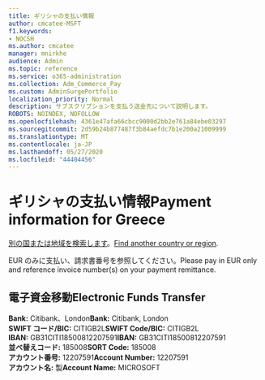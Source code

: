 ```yaml
---
title: ギリシャの支払い情報
author: cmcatee-MSFT
f1.keywords:
- NOCSH
ms.author: cmcatee
manager: mnirkhe
audience: Admin
ms.topic: reference
ms.service: o365-administration
ms.collection: Adm_Commerce_Pay
ms.custom: AdminSurgePortfolio
localization_priority: Normal
description: サブスクリプションを支払う送金先について説明します。
ROBOTS: NOINDEX, NOFOLLOW
ms.openlocfilehash: 4361e47afa66cbcc9000d2bb2e761a84ebe03297
ms.sourcegitcommit: 2d59b24b877487f3b84aefdc7b1e200a21009999
ms.translationtype: MT
ms.contentlocale: ja-JP
ms.lasthandoff: 05/27/2020
ms.locfileid: "44404456"
---
```

# <a name="payment-information-for-greece"></a><span data-ttu-id="988cb-103">ギリシャの支払い情報</span><span class="sxs-lookup"><span data-stu-id="988cb-103">Payment information for Greece</span></span>

<span data-ttu-id="988cb-104">[別の国または地域を検索します](../billing-and-payments/pay-for-your-subscription.md)。</span><span class="sxs-lookup"><span data-stu-id="988cb-104">[Find another country or region](../billing-and-payments/pay-for-your-subscription.md).</span></span>

<span data-ttu-id="988cb-105">EUR のみに支払い、請求書番号を参照してください。</span><span class="sxs-lookup"><span data-stu-id="988cb-105">Please pay in EUR only and reference invoice number(s) on your payment remittance.</span></span>

## <a name="electronic-funds-transfer"></a><span data-ttu-id="988cb-106">電子資金移動</span><span class="sxs-lookup"><span data-stu-id="988cb-106">Electronic Funds Transfer</span></span>

<span data-ttu-id="988cb-107">**Bank:** Citibank、London</span><span class="sxs-lookup"><span data-stu-id="988cb-107">**Bank:** Citibank, London</span></span>  
<span data-ttu-id="988cb-108">**SWIFT コード/BIC:** CITIGB2L</span><span class="sxs-lookup"><span data-stu-id="988cb-108">**SWIFT Code/BIC:** CITIGB2L</span></span>  
<span data-ttu-id="988cb-109">**IBAN:** GB31CITI18500812207591</span><span class="sxs-lookup"><span data-stu-id="988cb-109">**IBAN:** GB31CITI18500812207591</span></span>  
<span data-ttu-id="988cb-110">**並べ替えコード:** 185008</span><span class="sxs-lookup"><span data-stu-id="988cb-110">**SORT Code:** 185008</span></span>  
<span data-ttu-id="988cb-111">**アカウント番号:** 12207591</span><span class="sxs-lookup"><span data-stu-id="988cb-111">**Account Number:** 12207591</span></span>  
<span data-ttu-id="988cb-112">**アカウント名:** 製</span><span class="sxs-lookup"><span data-stu-id="988cb-112">**Account Name:** MICROSOFT</span></span>  